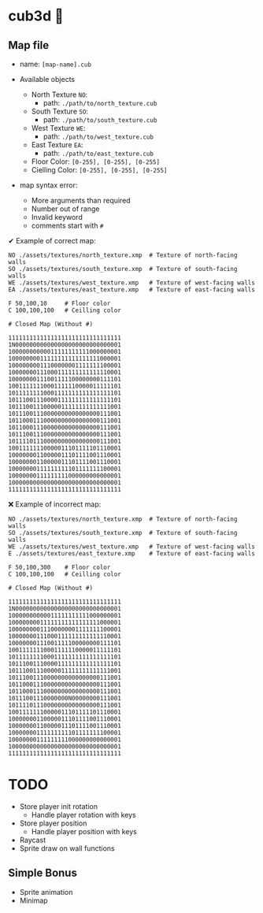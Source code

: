# cub3d 🧊

## Map file

- name: `[map-name].cub`
- Available objects

	-	North Texture `NO`:
		- path: `./path/to/north_texture.cub`
	-	South Texture `SO`:
		- path: `./path/to/south_texture.cub`
	-	West Texture `WE`:
		- path: `./path/to/west_texture.cub`
	-	East Texture `EA`:
		- path: `./path/to/east_texture.cub`
	- Floor Color: `[0-255], [0-255], [0-255]`
	- Cielling Color: `[0-255], [0-255], [0-255]`
- map syntax error:
	- More arguments than required
	- Number out of range
	- Invalid keyword
	- comments start with `#`

✔ Example of correct map:

```
NO ./assets/textures/north_texture.xmp	# Texture of north-facing walls
SO ./assets/textures/south_texture.xmp	# Texture of south-facing walls
WE ./assets/textures/west_texture.xmp	# Texture of west-facing walls
EA ./assets/textures/east_texture.xmp	# Texture of east-facing walls

F 50,100,10		# Floor color
C 100,100,100	# Ceilling color

# Closed Map (Without #)

11111111111111111111111111111111
1N000000000000000000000000000001
10000000000011111111111000000001
10000000011111111111111111000001
10000000011100000001111111100001
10000000111000111111111111110001
10000000111001111100000000111101
10011111110001111110000011111101
10111111110001111111111111111101
10111001110000111111111111111101
10111001110000011111111111111001
10111001110000000000000000111001
10110001110000000000000000111001
10110001110000000000000000111001
10111001110000000000000000111001
10111101110000000000000000111001
10011111110000011101111101110001
10000000110000011101111001110001
10000000110000011101111001110001
10000000111111111101111111100001
10000000111111111000000000000001
10000000000000000000000000000001
11111111111111111111111111111111

```

❌ Example of incorrect map:

```
NO ./assets/textures/north_texture.xmp	# Texture of north-facing walls
SO ./assets/textures/south_texture.xmp	# Texture of south-facing walls
WE ./assets/textures/west_texture.xmp	# Texture of west-facing walls
E ./assets/textures/east_texture.xmp	# Texture of east-facing walls

F 50,100,300	# Floor color
C 100,100,100	# Ceilling color

# Closed Map (Without #)

11111111111111111111111111111111
1N000000000000000000000000000001
10000000000011111111111000000001
10000000011111111111111111000001
10000000011100000001111111100001
10000000111000111111111111110001
10000000111001111100000000111101
10011111110001111110000011111101
10111111110001111111111111111101
10111001110000111111111111111101
10111001110000011111111111111001
10111001110000000000000000111001
10110001110000000000000000111001
10110001110000000000000000111001
10111001110000000N00000000111001
10111101110000000000000000111001
10011111110000011101111101110001
10000000110000011101111001110001
10000000110000011101111001110001
10000000111111111101111111100001
10000000111111111000000000000001
10000000000000000000000000000001
11111111111111111111111111111111

```
# TODO

- Store player init rotation
  - Handle player rotation with keys
- Store player position
  - Handle player position with keys
- Raycast
- Sprite draw on wall functions

## Simple Bonus
- Sprite animation
- Minimap
